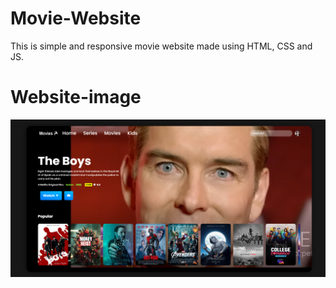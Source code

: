 # Movie-Website
This is simple and responsive movie website made using HTML, CSS and JS.
# Website-image
![Movie Website](movie-website.png)
